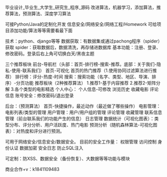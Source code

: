 毕业设计_毕业生_大学生_研究生_程序_源码
改进算法，机器学习，添加算法，推荐算法，预测算法、深度学习算法

可接Python/Java的定制化开发
信息安全/网络安全/网络工程/Homework
可给项目添加功能/算法等等需要看最下面

技术：python、django等等            数据获取：有数据集或通过pachong程序（spider）获取
spider：获取数据后，数据清洗，再存储进数据库
基本功能：注册、登录、修改密码。登录后右上角可切换白天/黑夜主题

三个推荐板块
前台-导航栏（头部：首页-排行榜-搜索-推荐。底部：关于我们-隐私-使用-联系我们）
首页-可视化
首页的热门推荐（1.使用协同过滤算法进行推荐）
排行榜：评分-热度-时间
搜索：搜索功能（名字、类型、地区、导演、排序）-分页功能
推荐板块（2种推荐算法）
      1.推荐1-基于内容推荐
      2.推荐2-矩阵分解
      3.各个类型的电影精选
个人中心：
个人信息-可修改
浏览历史
收藏电影
评论信息
账号安全：修改密码/退出登录

后台：（预测算法）
首页-快捷操作，最近动作（最近做了哪些操作）
电影管理：电影列表/类型的管理
用户管理：用户/用户组的管理
评论管理
收藏管理
联系信息管理（前台联系我们的功能产生的信息）
日志管理
数据统计（可视化图表）：类型分布、评分分析、用户活跃度、热门电影
预测分析（随机森林算法-可视化图表）：对热度和评分进行预测。

可用于网络安全/信息安全/数据安全。
目前的安全工作量：
权限管理
访问控制
身份认证
数据加密
安全日志
防止SQL注入

可定制：防XSS、数据安全（备份恢复）、大数据等等功能与模块

商业合作+v：k1841109483



